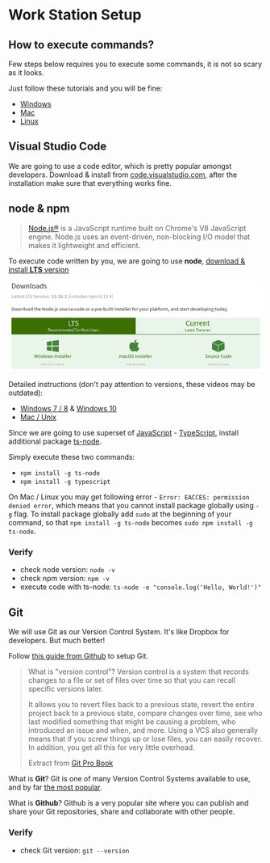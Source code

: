 # Work Station Setup

## How to execute commands?

Few steps below requires you to execute some commands, it is not so scary as it looks. 

Just follow these tutorials and you will be fine: 

 - [Windows](https://www.youtube.com/watch?v=MBBWVgE0ewk)
 - [Mac](https://www.youtube.com/watch?v=5XgBd6rjuDQ)
 - [Linux](https://www.youtube.com/watch?v=2FiQSLdnBqA)

## Visual Studio Code

We are going to use a code editor, which is pretty popular amongst developers. Download & install from [code.visualstudio.com](https://code.visualstudio.com), after the installation make sure that everything works fine.

## node & npm

> [Node.js®](https://nodejs.org) is a JavaScript runtime built on Chrome's V8 JavaScript engine. Node.js uses an event-driven, non-blocking I/O model that makes it lightweight and efficient.

To execute code written by you, we are going to use **node**, [download & install **LTS** version](https://nodejs.org/en/download)

![install node](./assets/node-install.png)

Detailed instructions (don't pay attention to versions, these videos may be outdated):

 - [Windows 7 / 8](https://www.youtube.com/watch?v=YL0Yk5GBxUE) & [Windows 10](https://www.youtube.com/watch?v=gHuIKptS0Qg)
 - [Mac / Unix](https://www.youtube.com/watch?v=wREima9e6vk)

Since we are going to use superset of [JavaScript](https://developer.mozilla.org/en-US/docs/Web/JavaScript) - [TypeScript](https://www.typescriptlang.org/), install additional package [ts-node](https://www.npmjs.com/package/ts-node).

Simply execute these two commands:

 - `npm install -g ts-node`
 - `npm install -g typescript` 

On Mac / Linux you may get following error - `Error: EACCES: permission denied error`, which means that you cannot install package globally using `-g` flag. To install package globally add `sudo` at the beginning of your command, so that `npm install -g ts-node` becomes `sudo npm install -g ts-node`.

### Verify

 - check node version: `node -v`
 - check npm version: `npm -v`
 - execute code with ts-node: `ts-node -e "console.log('Hello, World!')"`

## Git

We will use Git as our Version Control System. It's like Dropbox for developers. But much better!

Follow [this guide from Github](https://help.github.com/en/articles/set-up-git#setting-up-git) to setup Git.

> What is "version control"? Version control is a system that records changes to a file or set of files over time so that you can recall specific versions later.
> 
> It allows you to revert files back to a previous state, revert the entire project back to a previous state, compare changes over time, see who last modified something that might be causing a problem, who introduced an issue and when, and more. Using a VCS also generally means that if you screw things up or lose files, you can easily recover. In addition, you get all this for very little overhead.
>
> Extract from [Git Pro Book](https://git-scm.com/book/en/v2/Getting-Started-About-Version-Control)

What is **Git**? Git is one of many Version Control Systems available to use, and by far [the most popular](https://insights.stackoverflow.com/survey/2015#tech-sourcecontrol).

What is **Github**? Github is a very popular site where you can publish and share your Git repositories, share and collaborate with other people.

### Verify

 - check Git version: `git --version`
